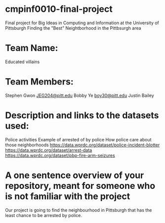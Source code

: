 # cmpinf0010-final-project
Final project for Big Ideas in Computing and Information at the University of Pittsburgh
Finding the "Best" Neightborhood in the Pittbsurgh area

# Team Name: 
Educated villains

# Team Members: 
Stephen Gwon JEG204@pitt.edu
Bobby Ye boy30@pitt.edu
Justin Bailey 

# Description and links to the datasets used:
Police activities
Example of arrested of by police
How police care about those neighborhoods
https://data.wprdc.org/dataset/police-incident-blotter
https://data.wprdc.org/dataset/arrest-data
https://data.wprdc.org/dataset/pbp-fire-arm-seizures

# A one sentence overview of your repository, meant for someone who is not familiar with the project
Our project is going to find the neighbourhood in Pittsburgh that has the least chance to be arrested by police.
